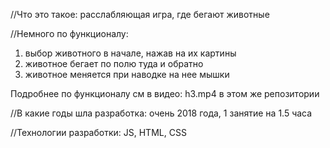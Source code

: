 //Что это такое:
расслабляющая игра, где бегают животные 

//Немного по функционалу: 
1) выбор животного в начале, нажав на их картины
2) животное бегает по полю туда и обратно
3) животное меняется при наводке на нее мышки

Подробнее по функционалу см в видео: h3.mp4 в этом же репозитории 

//В какие годы шла разработка:
очень 2018 года, 1 занятие на 1.5 часа

//Технологии разработки:
JS, HTML, CSS
